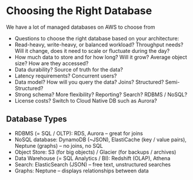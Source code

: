 # Choosing the Right Database
We have a lot of managed databases on AWS to choose from
- Questions to choose the right database based on your architecture:
- Read-heavy, write-heavy, or balanced workload? Throughput needs? Will it change, does it need to scale or fluctuate during the day?
- How much data to store and for how long? Will it grow? Average object size? How are they accessed?
- Data durability? Source of truth for the data?
- Latency requirements? Concurrent users?
- Data model? How will you query the data? Joins? Structured? Semi-Structured?
- Strong schema? More flexibility? Reporting? Search? RDBMS / NoSQL?
- License costs? Switch to Cloud Native DB such as Aurora?

## Database Types
- RDBMS (= SQL / OLTP): RDS, Aurora – great for joins
- NoSQL database: DynamoDB (~JSON), ElastiCache (key / value pairs), Neptune (graphs) – no joins, no SQL
- Object Store: S3 (for big objects) / Glacier (for backups / archives)
- Data Warehouse (= SQL Analytics / BI): Redshift (OLAP), Athena
- Search: ElasticSearch (JSON) – free text, unstructured searches
- Graphs: Neptune – displays relationships between data
